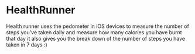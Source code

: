 # HealthRunner

Health runner uses the pedometer in iOS devices to measure the number of steps you've taken daily and measure how many calories you have burnt that day it also gives you the break down of the number of steps you have taken in 7 days :)

